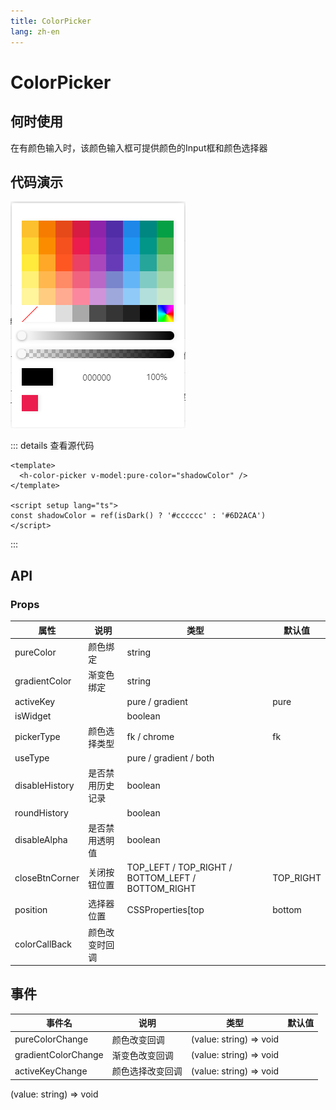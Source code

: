```yaml
---
title: ColorPicker
lang: zh-en
---
```

# ColorPicker

## 何时使用

在有颜色输入时，该颜色输入框可提供颜色的Input框和颜色选择器

## 代码演示

<!-- <h-color-picker pure-color="#cccccc" /> -->
![1677218966566](image/ColorPicker/1677218966566.png)

::: details 查看源代码

```vue
<template>
  <h-color-picker v-model:pure-color="shadowColor" />
</template>

<script setup lang="ts">
const shadowColor = ref(isDark() ? '#cccccc' : '#6D2ACA')
</script>

```

:::

## API

### Props

| 属性           | 说明             | 类型                                              | 默认值    |
| -------------- | ---------------- | ------------------------------------------------- | --------- |
| pureColor      | 颜色绑定         | string                                            |           |
| gradientColor  | 渐变色绑定       | string                                            |           |
| activeKey      |                  | pure / gradient                                   | pure      |
| isWidget       |                  | boolean                                           |           |
| pickerType     | 颜色选择类型     | fk / chrome                                       | fk        |
| useType        |                  | pure / gradient / both                            |           |
| disableHistory | 是否禁用历史记录 | boolean                                           |           |
| roundHistory   |                  | boolean                                           |           |
| disableAlpha   | 是否禁用透明值   | boolean                                           |           |
| closeBtnCorner | 关闭按钮位置     | TOP_LEFT / TOP_RIGHT / BOTTOM_LEFT / BOTTOM_RIGHT | TOP_RIGHT |
| position       | 选择器位置       | CSSProperties[top                                 | bottom    |
| colorCallBack  | 颜色改变时回调   |                                                   |           |

## 事件

| 事件名              | 说明             | 类型                    | 默认值 |
| ------------------- | ---------------- | ----------------------- | ------ |
| pureColorChange     | 颜色改变回调     | (value: string) => void |        |
| gradientColorChange | 渐变色改变回调   | (value: string) => void |        |
| activeKeyChange     | 颜色选择改变回调 | (value: string) => void |        |

(value: string) => void
